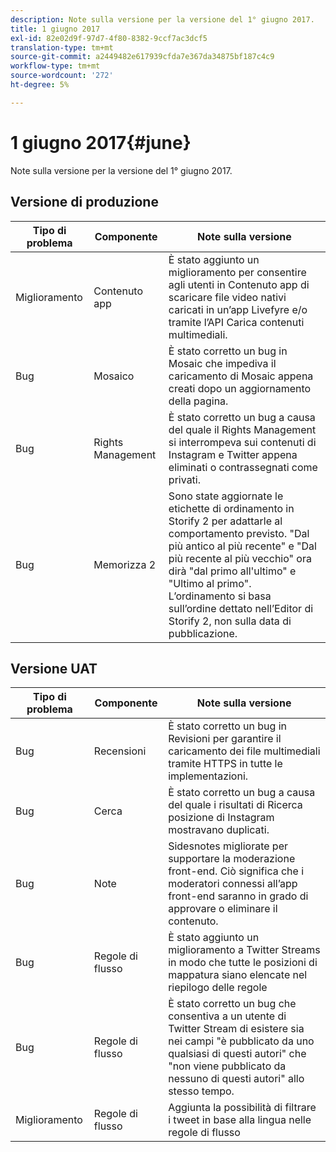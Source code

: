 ```yaml
---
description: Note sulla versione per la versione del 1° giugno 2017.
title: 1 giugno 2017
exl-id: 82e02d9f-97d7-4f80-8382-9ccf7ac3dcf5
translation-type: tm+mt
source-git-commit: a2449482e617939cfda7e367da34875bf187c4c9
workflow-type: tm+mt
source-wordcount: '272'
ht-degree: 5%

---
```


# 1 giugno 2017{#june}

Note sulla versione per la versione del 1° giugno 2017.

## Versione di produzione

| **Tipo di problema** | **Componente** | **Note sulla versione** |
|---|---|---|
| Miglioramento | Contenuto app | È stato aggiunto un miglioramento per consentire agli utenti in Contenuto app di scaricare file video nativi caricati in un’app Livefyre e/o tramite l’API Carica contenuti multimediali. |
| Bug | Mosaico | È stato corretto un bug in Mosaic che impediva il caricamento di Mosaic appena creati dopo un aggiornamento della pagina. |
| Bug | Rights Management | È stato corretto un bug a causa del quale il Rights Management si interrompeva sui contenuti di Instagram e Twitter appena eliminati o contrassegnati come privati. |
| Bug | Memorizza 2 | Sono state aggiornate le etichette di ordinamento in Storify 2 per adattarle al comportamento previsto. &quot;Dal più antico al più recente&quot; e &quot;Dal più recente al più vecchio&quot; ora dirà &quot;dal primo all&#39;ultimo&quot; e &quot;Ultimo al primo&quot;. L’ordinamento si basa sull’ordine dettato nell’Editor di Storify 2, non sulla data di pubblicazione. |

## Versione UAT

| **Tipo di problema** | **Componente** | **Note sulla versione** |
|---|---|---|
| Bug | Recensioni | È stato corretto un bug in Revisioni per garantire il caricamento dei file multimediali tramite HTTPS in tutte le implementazioni. |
| Bug | Cerca | È stato corretto un bug a causa del quale i risultati di Ricerca posizione di Instagram mostravano duplicati. |
| Bug | Note | Sidesnotes migliorate per supportare la moderazione front-end. Ciò significa che i moderatori connessi all’app front-end saranno in grado di approvare o eliminare il contenuto. |
| Bug | Regole di flusso | È stato aggiunto un miglioramento a Twitter Streams in modo che tutte le posizioni di mappatura siano elencate nel riepilogo delle regole |
| Bug | Regole di flusso | È stato corretto un bug che consentiva a un utente di Twitter Stream di esistere sia nei campi &quot;è pubblicato da uno qualsiasi di questi autori&quot; che &quot;non viene pubblicato da nessuno di questi autori&quot; allo stesso tempo. |
| Miglioramento | Regole di flusso | Aggiunta la possibilità di filtrare i tweet in base alla lingua nelle regole di flusso |
